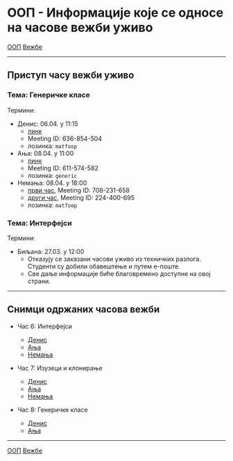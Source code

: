 # ООП - Информације које се односе на часове вежби уживо

[ООП](../../README.md) [Вежбе](../README.md)

---

## Приступ часу вежби уживо

### Тема: Генеричке класе
Термини:
- Денис: 06.04. у 11:15 
  - [линк](https://us04web.zoom.us/j/636854504?pwd=dmxXV2graXpDU09JNVNHK1dqY3NxUT09)
  - Meeting ID: 636-854-504
  - лозинка: `matfoop`
- Ања: 08.04. у 11:00 
  - [линк](https://us04web.zoom.us/j/611574582?pwd=WG5nOE1nK2NRSmc2MzR5YWFhVzBJZz09)
  - Meeting ID: 611-574-582
  - лозинка: `generic`
- Немања: 08.04. у 18:00 
    - [први час](https://us04web.zoom.us/j/708231658?pwd=Wk9aa3B0N0JQbUJFTC9XcE5NU1AyUT09), Meeting ID: 708-231-658
    - [други час](https://us04web.zoom.us/j/224400695?pwd=cWVKeGdzL2tCOFRuMzhLd09IcmxVQT09), Meeting ID: 224-400-695
    - лозинка: `matfoop`

### Тема: Интерфејси
Термини:
- Биљана: 27.03. у 12:00 
  - Отказују се заказани часови уживо из техничких разлога. Студенти су добили обавештење и путем е-поште.
  - Све даље информације биће благовремено доступне на овој страни. 

---

## Снимци одржаних часова вежби
- Час 6: Интерфејси
  - [Денис](https://youtu.be/yJid-lC8RUw) 
  - [Ања](https://youtu.be/rVcXIdKxfyo) 
  - [Немања](https://youtu.be/eEBMNy6TeQ0)

- Час 7: Изузеци и клонирање
  - [Денис](https://youtu.be/NeNkABXWxfY)
  - [Ања](https://youtu.be/2tUoWWEGoA0) 
  - [Немања](https://youtu.be/fL5qIcN7eGA)
  
 - Час 8: Генеричке класе
   - [Денис](https://youtu.be/pae4I1DdSGM)
   - [Ања](https://youtu.be/th4Q0ykunsM)
 
---

[ООП](../../README.md) [Вежбе](../README.md)
